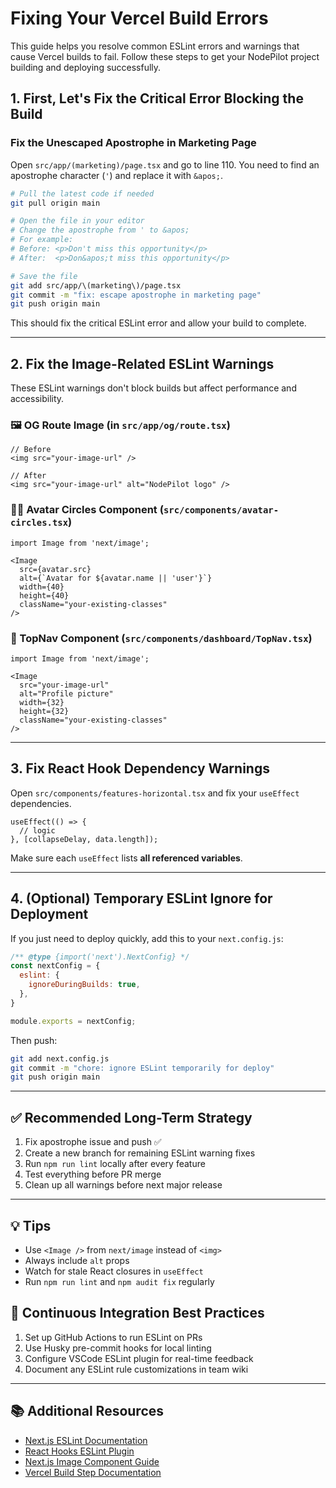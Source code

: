 # Fixing Your Vercel Build Errors

This guide helps you resolve common ESLint errors and warnings that cause Vercel builds to fail. Follow these steps to get your NodePilot project building and deploying successfully.

## 1. First, Let's Fix the Critical Error Blocking the Build

### Fix the Unescaped Apostrophe in Marketing Page

Open `src/app/(marketing)/page.tsx` and go to line 110. You need to find an apostrophe character (`'`) and replace it with `&apos;`.

```bash
# Pull the latest code if needed
git pull origin main

# Open the file in your editor
# Change the apostrophe from ' to &apos;
# For example:
# Before: <p>Don't miss this opportunity</p>
# After:  <p>Don&apos;t miss this opportunity</p>

# Save the file
git add src/app/\(marketing\)/page.tsx
git commit -m "fix: escape apostrophe in marketing page"
git push origin main
```

This should fix the critical ESLint error and allow your build to complete.

---

## 2. Fix the Image-Related ESLint Warnings

These ESLint warnings don't block builds but affect performance and accessibility.

### 🖼️ OG Route Image (in `src/app/og/route.tsx`)
```tsx
// Before
<img src="your-image-url" />

// After
<img src="your-image-url" alt="NodePilot logo" />
```

### 🧑‍🎨 Avatar Circles Component (`src/components/avatar-circles.tsx`)
```tsx
import Image from 'next/image';

<Image 
  src={avatar.src} 
  alt={`Avatar for ${avatar.name || 'user'}`}
  width={40}
  height={40}
  className="your-existing-classes"
/>
```

### 🧭 TopNav Component (`src/components/dashboard/TopNav.tsx`)
```tsx
import Image from 'next/image';

<Image 
  src="your-image-url" 
  alt="Profile picture" 
  width={32}
  height={32}
  className="your-existing-classes"
/>
```

---

## 3. Fix React Hook Dependency Warnings

Open `src/components/features-horizontal.tsx` and fix your `useEffect` dependencies.

```tsx
useEffect(() => {
  // logic
}, [collapseDelay, data.length]);
```

Make sure each `useEffect` lists **all referenced variables**.

---

## 4. (Optional) Temporary ESLint Ignore for Deployment

If you just need to deploy quickly, add this to your `next.config.js`:

```js
/** @type {import('next').NextConfig} */
const nextConfig = {
  eslint: {
    ignoreDuringBuilds: true,
  },
}

module.exports = nextConfig;
```

Then push:
```bash
git add next.config.js
git commit -m "chore: ignore ESLint temporarily for deploy"
git push origin main
```

---

## ✅ Recommended Long-Term Strategy

1. Fix apostrophe issue and push ✅  
2. Create a new branch for remaining ESLint warning fixes  
3. Run `npm run lint` locally after every feature  
4. Test everything before PR merge  
5. Clean up all warnings before next major release  

---

## 💡 Tips
- Use `<Image />` from `next/image` instead of `<img>`  
- Always include `alt` props  
- Watch for stale React closures in `useEffect`  
- Run `npm run lint` and `npm audit fix` regularly  

## 🔄 Continuous Integration Best Practices

1. Set up GitHub Actions to run ESLint on PRs
2. Use Husky pre-commit hooks for local linting
3. Configure VSCode ESLint plugin for real-time feedback
4. Document any ESLint rule customizations in team wiki

---

## 📚 Additional Resources

- [Next.js ESLint Documentation](https://nextjs.org/docs/basic-features/eslint)
- [React Hooks ESLint Plugin](https://www.npmjs.com/package/eslint-plugin-react-hooks)
- [Next.js Image Component Guide](https://nextjs.org/docs/api-reference/next/image)
- [Vercel Build Step Documentation](https://vercel.com/docs/concepts/deployments/build-step) 